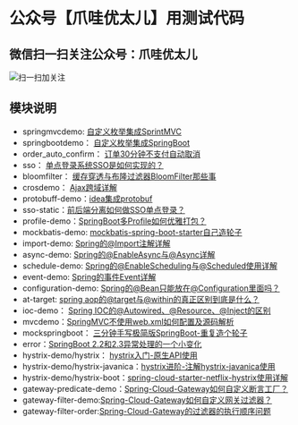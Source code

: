 # 公众号【爪哇优太儿】用测试代码

## 微信扫一扫关注公众号：爪哇优太儿
![扫一扫加关注](https://img-blog.csdnimg.cn/20190524100820287.jpg?x-oss-process=image/watermark,type_ZmFuZ3poZW5naGVpdGk,shadow_10,text_aHR0cHM6Ly9ibG9nLmNzZG4ubmV0L2dvbGRlbmZpc2gxOTE5,size_16,color_FFFFFF,t_7)

## 模块说明
* springmvcdemo:  [自定义枚举集成SprintMVC](https://mp.weixin.qq.com/s/xoM8WPJfQJva58vZV0CeJw)
* springbootdemo： [自定义枚举集成SpringBoot](https://mp.weixin.qq.com/s/KD_L68RNjOTy3QwMG19NPw)
* order_auto_confirm： [订单30分钟不支付自动取消](https://mp.weixin.qq.com/s/8BCGHIXOppztvijD-JRakw)
* sso： [单点登录系统SSO是如何实现的？](https://mp.weixin.qq.com/s/dMfi7waQjhp4PFi4fxl_MQ)
* bloomfilter： [缓存穿透与布隆过滤器BloomFilter那些事](https://mp.weixin.qq.com/s/2Ir3HEbGyQBCmfmtDyzYsg)
* crosdemo： [Ajax跨域详解](https://mp.weixin.qq.com/s/lUZIr2TgNpoOj0mFDWZ1Qg)
* protobuff-demo：[idea集成protobuf](https://blog.csdn.net/goldenfish1919/article/details/100097864)
* sso-static：[前后端分离如何做SSO单点登录？](https://mp.weixin.qq.com/s/uncSGOtTDknqbnezlC-ccg)
* profile-demo：[SpringBoot多Profile如何优雅打包？](https://mp.weixin.qq.com/s/P5xu8A1CudtW0U9wLgxS_g)
* mockbatis-demo: [mockbatis-spring-boot-starter自己造轮子](https://mp.weixin.qq.com/s/um35oCf3IiYgs9XLUpDH3Q)
* import-demo: [Spring的@Import注解详解](https://mp.weixin.qq.com/s/Tq9e1D2Ok3Qaz9-3r_5sUg)
* async-demo: [Spring的@EnableAsync与@Async详解](https://mp.weixin.qq.com/s/DRsfSdpkKQ-ulakNeYnKQw)
* schedule-demo: [Spring的@EnableScheduling与@Scheduled使用详解](https://mp.weixin.qq.com/s/lyECql3G9gD1VIrhvZUd6g)
* event-demo: [Spring的事件Event详解](https://mp.weixin.qq.com/s/72EfBAw1TAv_rU_IVHbZTQ)
* configuration-demo: [Spring的@Bean只能放在@Configuration里面吗？](https://mp.weixin.qq.com/s/zQFbmKfSMw08F3x0iCgHUg)
* at-target: [spring aop的@target与@within的真正区别到底是什么？](https://mp.weixin.qq.com/s/Lui1xVSI19q2w7XkUCAJiA)
* ioc-demo： [Spring IOC的@Autowired、@Resource、@Inject的区别](https://mp.weixin.qq.com/s/6aPSgW-WAQUS-u5X4pJsDg)
* mvcdemo：[SpringMVC不使用web.xml如何配置及源码解析](https://mp.weixin.qq.com/s/EtZgWXJAtvcPkgfg7XAo_Q)
* mockspringboot： [三分钟手写极简版SpringBoot-重复造个轮子](https://mp.weixin.qq.com/s/X5Kh36vfUHbx-SJaAf_s3g)
* error：[SpringBoot 2.2和2.3异常处理的一个小变化](https://mp.weixin.qq.com/s/HwKBdz1CfrVyL--cGbBWhQ)
* hystrix-demo/hystrix： [hystrix入门-原生API使用](https://mp.weixin.qq.com/s/LTOQNHgkMnJSTTPBt2XNEw)
* hystrix-demo/hystrix-javanica：[hystrix进阶-注解hystrix-javanica使用](https://mp.weixin.qq.com/s/3OVNekM7yjJ-5hN04K8RSQ)
* hystrix-demo/hystrix-boot：[spring-cloud-starter-netflix-hystrix使用详解](https://mp.weixin.qq.com/s/_mvBR9Be0vsAdsXqtiyi-g)
* gateway-predicate-demo：[Spring-Cloud-Gateway如何自定义断言工厂？](https://mp.weixin.qq.com/s/COUga3dfnYwdp_PdWlHDZw)
* gateway-filter-demo:[Spring-Cloud-Gateway如何自定义网关过滤器？](https://mp.weixin.qq.com/s/lmyno3aOlhB-00DlF7raLQ)
* gateway-filter-order:[Spring-Cloud-Gateway的过滤器的执行顺序问题](https://mp.weixin.qq.com/s/BGjVNRdmY9mUevCfMw2pUg)
